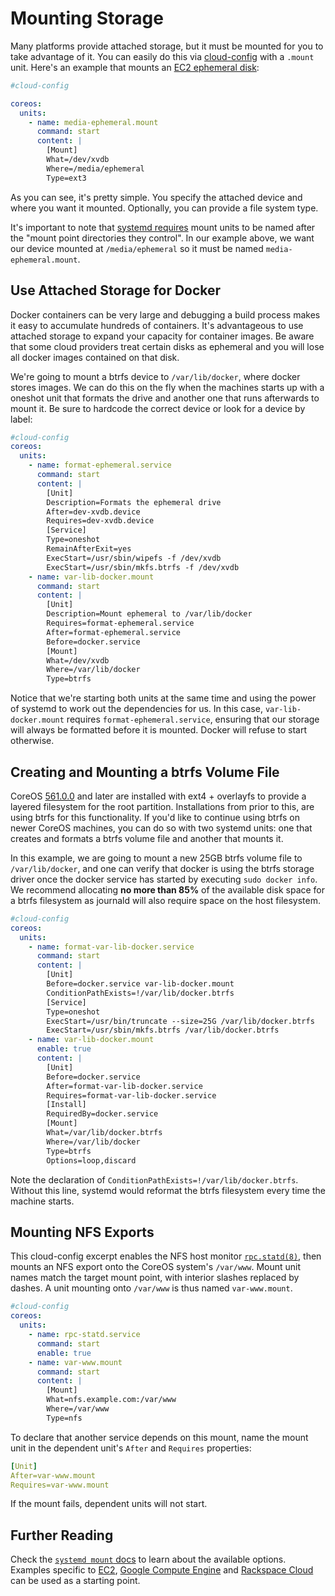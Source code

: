 # Mounting Storage

Many platforms provide attached storage, but it must be mounted for you to take advantage of it. You can easily do this via [cloud-config]({{site.baseurl}}/docs/cluster-management/setup/cloudinit-cloud-config) with a `.mount` unit. Here's an example that mounts an [EC2 ephemeral disk]({{site.baseurl}}/docs/running-coreos/cloud-providers/ec2/#instance-storage):

```yaml
#cloud-config

coreos:
  units:
    - name: media-ephemeral.mount
      command: start
      content: |
        [Mount]
        What=/dev/xvdb
        Where=/media/ephemeral
        Type=ext3
```

As you can see, it's pretty simple. You specify the attached device and where you want it mounted. Optionally, you can provide a file system type.

It's important to note that [systemd requires](http://www.freedesktop.org/software/systemd/man/systemd.mount.html) mount units to be named after the "mount point directories they control". In our example above, we want our device mounted at `/media/ephemeral` so it must be named `media-ephemeral.mount`.

## Use Attached Storage for Docker

Docker containers can be very large and debugging a build process makes it easy to accumulate hundreds of containers. It's advantageous to use attached storage to expand your capacity for container images. Be aware that some cloud providers treat certain disks as ephemeral and you will lose all docker images contained on that disk.

We're going to mount a btrfs device to `/var/lib/docker`, where docker stores images. We can do this on the fly when the machines starts up with a oneshot unit that formats the drive and another one that runs afterwards to mount it. Be sure to hardcode the correct device or look for a device by label:

```yaml
#cloud-config
coreos:
  units:
    - name: format-ephemeral.service
      command: start
      content: |
        [Unit]
        Description=Formats the ephemeral drive
        After=dev-xvdb.device
        Requires=dev-xvdb.device
        [Service]
        Type=oneshot
        RemainAfterExit=yes
        ExecStart=/usr/sbin/wipefs -f /dev/xvdb
        ExecStart=/usr/sbin/mkfs.btrfs -f /dev/xvdb
    - name: var-lib-docker.mount
      command: start
      content: |
        [Unit]
        Description=Mount ephemeral to /var/lib/docker
        Requires=format-ephemeral.service
        After=format-ephemeral.service
        Before=docker.service
        [Mount]
        What=/dev/xvdb
        Where=/var/lib/docker
        Type=btrfs
```

Notice that we're starting both units at the same time and using the power of systemd to work out the dependencies for us. In this case, `var-lib-docker.mount` requires `format-ephemeral.service`, ensuring that our storage will always be formatted before it is mounted. Docker will refuse to start otherwise.

## Creating and Mounting a btrfs Volume File

CoreOS [561.0.0](https://coreos.com/releases/#561.0.0) and later are installed with ext4 + overlayfs to provide a layered filesystem for the root partition.
Installations from prior to this, are using btrfs for this functionality.
If you'd like to continue using btrfs on newer CoreOS machines, you can do so with two systemd units: one that creates and formats a btrfs volume file and another that mounts it.

In this example, we are going to mount a new 25GB btrfs volume file to `/var/lib/docker`, and one can verify that docker is using the btrfs storage driver once the docker service has started by executing `sudo docker info`.
We recommend allocating **no more than 85%** of the available disk space for a btrfs filesystem as journald will also require space on the host filesystem.

```yaml
#cloud-config
coreos:
  units:
    - name: format-var-lib-docker.service
      command: start
      content: |
        [Unit]
        Before=docker.service var-lib-docker.mount
        ConditionPathExists=!/var/lib/docker.btrfs
        [Service]
        Type=oneshot
        ExecStart=/usr/bin/truncate --size=25G /var/lib/docker.btrfs
        ExecStart=/usr/sbin/mkfs.btrfs /var/lib/docker.btrfs
    - name: var-lib-docker.mount
      enable: true
      content: |
        [Unit]
        Before=docker.service
        After=format-var-lib-docker.service
        Requires=format-var-lib-docker.service
        [Install]
        RequiredBy=docker.service
        [Mount]
        What=/var/lib/docker.btrfs
        Where=/var/lib/docker
        Type=btrfs
        Options=loop,discard
```

Note the declaration of `ConditionPathExists=!/var/lib/docker.btrfs`. Without this line, systemd would reformat the btrfs filesystem every time the machine starts.

## Mounting NFS Exports

This cloud-config excerpt enables the NFS host monitor [`rpc.statd(8)`](http://linux.die.net/man/8/rpc.statd), then mounts an NFS export onto the CoreOS system's `/var/www`. Mount unit names match the target mount point, with interior slashes replaced by dashes. A unit mounting onto `/var/www` is thus named `var-www.mount`.

```yaml
#cloud-config
coreos:
  units:
    - name: rpc-statd.service
      command: start
      enable: true
    - name: var-www.mount
      command: start
      content: |
        [Mount]
        What=nfs.example.com:/var/www
        Where=/var/www
        Type=nfs
```

To declare that another service depends on this mount, name the mount unit in the dependent unit's `After` and `Requires` properties:

```yaml
[Unit]
After=var-www.mount
Requires=var-www.mount
```

If the mount fails, dependent units will not start.

## Further Reading

Check the [`systemd mount` docs](http://www.freedesktop.org/software/systemd/man/systemd.mount.html) to learn about the available options. Examples specific to [EC2]({{site.baseurl}}/docs/running-coreos/cloud-providers/ec2/#instance-storage), [Google Compute Engine]({{site.baseurl}}/docs/running-coreos/cloud-providers/google-compute-engine/#additional-storage) and [Rackspace Cloud]({{site.baseurl}}/docs/running-coreos/cloud-providers/rackspace/#mount-data-disk) can be used as a starting point.

